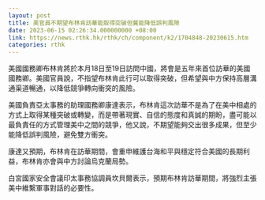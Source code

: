 ```yaml
---
layout: post
title: 美官員不期望布林肯訪華能取得突破但冀能降低誤判風險
date: 2023-06-15 02:26:34.000000000 +08:00
link: https://news.rthk.hk/rthk/ch/component/k2/1704848-20230615.htm
categories: rthk
---
```


美國國務卿布林肯將於本月18日至19日訪問中國，將會是五年來首位訪華的美國國務卿。美國官員說，不指望布林肯此行可以取得突破，但希望與中方保持高層溝通渠道暢通，以降低競爭轉向衝突的風險。

美國負責亞太事務的助理國務卿康達表示，布林肯這次訪華不是為了在美中相處的方式上取得某種突破或轉變，而是帶著現實、自信的態度和真誠的期盼，盡可能以最負責任的方式管理美中之間的競爭，他又說，不期望能夠交出很多成果，但至少能降低誤判風險，避免雙方衝突。

康達又預期，布林肯在訪華期間，會重申維護台海和平與穩定符合美國的長期利益，布林肯亦會與中方討論烏克蘭局勢。

白宮國家安全會議印太事務協調員坎貝爾表示，預期布林肯訪華期間，將強烈主張美中維繫軍事對話的必要性。
